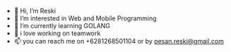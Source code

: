 - 👋 Hi, I’m Reski
- 👀 I’m interested in Web and Mobile Programming
- 🌱 I’m currently learning GOLANG
- 💞️ i love working on teamwork
- 📫 you can reach me on +6281268501104 or by pesan.reski@gmail.com

<!---
reski-id/reski-id is a ✨ special ✨ repository because its `README.md` (this file) appears on your GitHub profile.
You can click the Preview link to take a look at your changes.
--->
